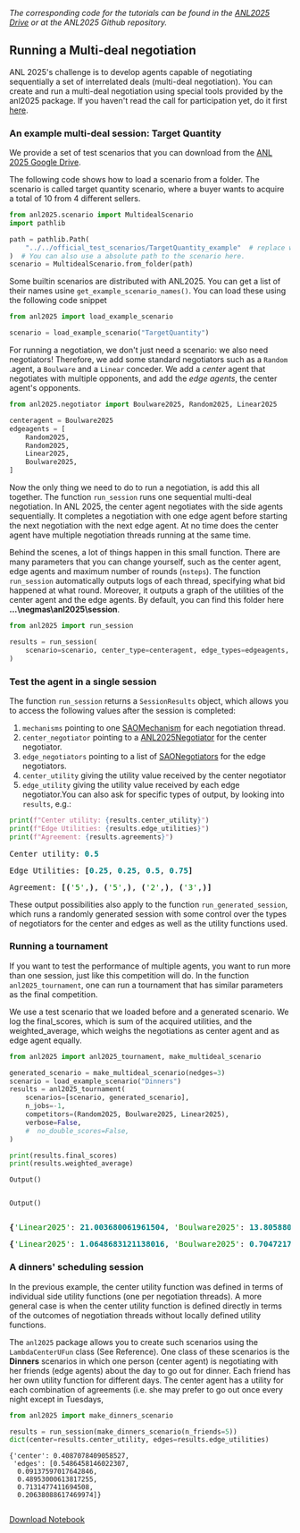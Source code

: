*The corresponding code for the tutorials can be found in the [ANL2025 Drive](https://drive.google.com/drive/folders/1xc5qt7XlZQQv6q1NVnu2vP6Ou-YOQUms?usp=drive_link) or at the ANL2025 Github repository.*

## Running a Multi-deal negotiation

ANL 2025's challenge is to develop agents capable of negotiating sequentially a set of interrelated deals (multi-deal negotiation). You can create and run a multi-deal negotiation using special tools provided by the anl2025 package. If you haven't read the call for participation yet, do it first [here](https://drive.google.com/drive/folders/1xc5qt7XlZQQv6q1NVnu2vP6Ou-YOQUms?usp=drive_link).

### An example multi-deal session: Target Quantity
We provide a set of test scenarios that you can download from the [ANL 2025 Google Drive](https://drive.google.com/drive/folders/1xc5qt7XlZQQv6q1NVnu2vP6Ou-YOQUms?usp=drive_link).

The following code shows how to load a scenario from a folder.  The scenario is called target quantity scenario, where a buyer wants to acquire a total of 10 from 4 different sellers.

```python
from anl2025.scenario import MultidealScenario
import pathlib

path = pathlib.Path(
    "../../official_test_scenarios/TargetQuantity_example"  # replace with the actual path.
)  # You can also use a absolute path to the scenario here.
scenario = MultidealScenario.from_folder(path)
```

Some builtin scenarios are distributed with ANL2025. You can get a list of their names usine `get_example_scenario_names()`. You can load these using the following code snippet



```python
from anl2025 import load_example_scenario

scenario = load_example_scenario("TargetQuantity")
```

For running a negotiation, we don't just need a scenario: we also need negotiators! Therefore, we add some standard negotiators such as a `Random` .agent, a `Boulware` and a `Linear` conceder. We add a *center*  agent that negotiates with multiple opponents, and add the *edge agents*, the center agent's opponents.




```python
from anl2025.negotiator import Boulware2025, Random2025, Linear2025

centeragent = Boulware2025
edgeagents = [
    Random2025,
    Random2025,
    Linear2025,
    Boulware2025,
]
```

Now the only thing we need to do to run a negotiation, is add this all together. The function `run_session` runs one sequential multi-deal negotiation. In ANL 2025, the center agent negotiates with the side agents sequentially. It completes a negotiation with one edge agent before starting the next negotiation with the next edge agent. At no time does the center agent have multiple negotiation threads running at the same time.

Behind the scenes, a lot of things happen in this small function. There are many parameters that you can change yourself, such as the center agent, edge agents and maximum number of rounds (`nsteps`). The function `run_session` automatically outputs logs of each thread, specifying what bid happened at what round. Moreover, it outputs a graph of the utilities of the center agent and the edge agents. By default, you can find this folder here **...\negmas\anl2025\session**.



```python
from anl2025 import run_session

results = run_session(
    scenario=scenario, center_type=centeragent, edge_types=edgeagents, nsteps=10
)
```

### Test the agent in a single session
The function `run_session` returns a `SessionResults` object, which allows you to access the following values after the session is completed:

1. `mechanisms` pointing to one [SAOMechanism](https://negmas.readthedocs.io/en/latest/api/negmas.sao.SAOMechanism.html#saomechanism) for each negotiation thread.
2. `center_negotiator` pointing to a [ANL2025Negotiator](https://autoneg.github.io/anl2025/reference/#anl2025.negotiator.ANL2025Negotiator) for the center negotiator.
3. `edge_negotiators` pointing to a list of [SAONegotiators](https://negmas.readthedocs.io/en/latest/api/negmas.sao.SAONegotiator.html#saonegotiator) for the edge negotiators.
4. `center_utility` giving the utility value received by the center negotiator
5. `edge_utility` giving the utility value received by each edge negotiator.You can also ask for specific types of output, by looking into `results`, e.g.:


```python
print(f"Center utility: {results.center_utility}")
print(f"Edge Utilities: {results.edge_utilities}")
print(f"Agreement: {results.agreements}")
```


<pre style="white-space:pre;overflow-x:auto;line-height:normal;font-family:Menlo,'DejaVu Sans Mono',consolas,'Courier New',monospace">Center utility: <span style="color: #008080; text-decoration-color: #008080; font-weight: bold">0.5</span>
</pre>




<pre style="white-space:pre;overflow-x:auto;line-height:normal;font-family:Menlo,'DejaVu Sans Mono',consolas,'Courier New',monospace">Edge Utilities: <span style="font-weight: bold">[</span><span style="color: #008080; text-decoration-color: #008080; font-weight: bold">0.25</span>, <span style="color: #008080; text-decoration-color: #008080; font-weight: bold">0.25</span>, <span style="color: #008080; text-decoration-color: #008080; font-weight: bold">0.5</span>, <span style="color: #008080; text-decoration-color: #008080; font-weight: bold">0.75</span><span style="font-weight: bold">]</span>
</pre>




<pre style="white-space:pre;overflow-x:auto;line-height:normal;font-family:Menlo,'DejaVu Sans Mono',consolas,'Courier New',monospace">Agreement: <span style="font-weight: bold">[(</span><span style="color: #008000; text-decoration-color: #008000">'5'</span>,<span style="font-weight: bold">)</span>, <span style="font-weight: bold">(</span><span style="color: #008000; text-decoration-color: #008000">'5'</span>,<span style="font-weight: bold">)</span>, <span style="font-weight: bold">(</span><span style="color: #008000; text-decoration-color: #008000">'2'</span>,<span style="font-weight: bold">)</span>, <span style="font-weight: bold">(</span><span style="color: #008000; text-decoration-color: #008000">'3'</span>,<span style="font-weight: bold">)]</span>
</pre>



These output possibilities also apply to the function `run_generated_session`, which runs a randomly generated session with some control over the types of negotiators for the center and edges as well as the utility functions used.


### Running a tournament
If you want to test the performance of multiple agents, you want to run more than one session, just like this competition will do. In the function `anl2025_tournament`, one can run a tournament that has similar parameters as the final competition.

We use a test scenario that we loaded before and a generated scenario. We log the final_scores, which is sum of the acquired utilities, and the weighted_average, which weighs the negotiations as center agent and as edge agent equally.




```python
from anl2025 import anl2025_tournament, make_multideal_scenario

generated_scenario = make_multideal_scenario(nedges=3)
scenario = load_example_scenario("Dinners")
results = anl2025_tournament(
    scenarios=[scenario, generated_scenario],
    n_jobs=-1,
    competitors=(Random2025, Boulware2025, Linear2025),
    verbose=False,
    #  no_double_scores=False,
)

print(results.final_scores)
print(results.weighted_average)
```


    Output()



<pre style="white-space:pre;overflow-x:auto;line-height:normal;font-family:Menlo,'DejaVu Sans Mono',consolas,'Courier New',monospace"></pre>




    Output()



<pre style="white-space:pre;overflow-x:auto;line-height:normal;font-family:Menlo,'DejaVu Sans Mono',consolas,'Courier New',monospace"></pre>




<pre style="white-space:pre;overflow-x:auto;line-height:normal;font-family:Menlo,'DejaVu Sans Mono',consolas,'Courier New',monospace"><span style="font-weight: bold">{</span><span style="color: #008000; text-decoration-color: #008000">'Linear2025'</span>: <span style="color: #008080; text-decoration-color: #008080; font-weight: bold">21.003680061961504</span>, <span style="color: #008000; text-decoration-color: #008000">'Boulware2025'</span>: <span style="color: #008080; text-decoration-color: #008080; font-weight: bold">13.805880345463143</span>, <span style="color: #008000; text-decoration-color: #008000">'Random2025'</span>: <span style="color: #008080; text-decoration-color: #008080; font-weight: bold">5.3119238904990205</span><span style="font-weight: bold">}</span>
</pre>




<pre style="white-space:pre;overflow-x:auto;line-height:normal;font-family:Menlo,'DejaVu Sans Mono',consolas,'Courier New',monospace"><span style="font-weight: bold">{</span><span style="color: #008000; text-decoration-color: #008000">'Linear2025'</span>: <span style="color: #008080; text-decoration-color: #008080; font-weight: bold">1.0648683121138016</span>, <span style="color: #008000; text-decoration-color: #008000">'Boulware2025'</span>: <span style="color: #008080; text-decoration-color: #008080; font-weight: bold">0.7047217810147104</span>, <span style="color: #008000; text-decoration-color: #008000">'Random2025'</span>: <span style="color: #008080; text-decoration-color: #008080; font-weight: bold">0.2043047650191931</span><span style="font-weight: bold">}</span>
</pre>



### A dinners' scheduling session

In the previous example, the center utility function was defined in terms of individual side utility functions (one per negotiation threads). A more general case is when the center utility function is defined directly in terms of the outcomes of negotiation threads without locally defined utility functions.

The `anl2025` package allows you to create such scenarios using the `LambdaCenterUFun` class (See Reference). One class of these scenarios is the **Dinners** scenarios in which one person (center agent) is negotiating with her friends (edge agents) about the day to go out for dinner. Each friend has her own utility function for different days. The center agent has a utility for each combination of agreements (i.e. she may prefer to go out once every night except in Tuesdays,


```python
from anl2025 import make_dinners_scenario

results = run_session(make_dinners_scenario(n_friends=5))
dict(center=results.center_utility, edges=results.edge_utilities)
```




    {'center': 0.4087078409058527,
     'edges': [0.5486458146022307,
      0.09137597017642846,
      0.48953000613817255,
      0.7131477411694508,
      0.20638088617469974]}




```python
```
[Download Notebook](/anl2025/tutorials/notebooks/Tutorial_run_a_negotiation.ipynb)
